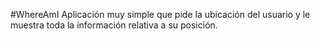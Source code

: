 #WhereAmI
Aplicación muy simple que pide la ubicación del usuario y le muestra toda la información relativa a su posición.